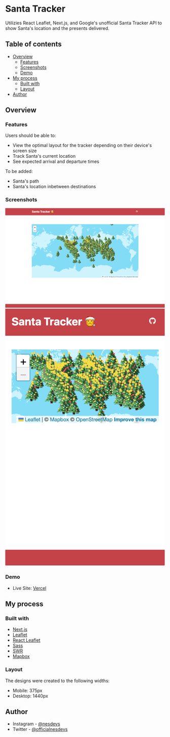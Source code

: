 # Santa Tracker

Utilizies React Leaflet, Next.js, and Google's unofficial Santa Tracker API to show Santa's location and the presents delivered.

## Table of contents

- [Overview](#overview)
  - [Features](#features)
  - [Screenshots](#screenshots)
  - [Demo](#demo)
- [My process](#my-process)
  - [Built with](#built-with)
  - [Layout](#layout)
- [Author](#author)

## Overview

### Features

Users should be able to:

- View the optimal layout for the tracker depending on their device's screen size
- Track Santa's current location
- See expected arrival and departure times

To be added:

- Santa's path
- Santa's location inbetween destinations

### Screenshots

![Desktop Home Screen](./public/design/santa%20tracker%20desktop.png)
![Mobile Home Screen](./public/design/santa%20tracker%20mobile.png)

### Demo

- Live Site: [Vercel](https://santa-tracker-teal.vercel.app)

## My process

### Built with

- [Next.js](https://nextjs.org/)
- [Leaflet](https://leafletjs.com/)
- [React Leaflet](https://react-leaflet.js.org)
- [Sass](https://sass-lang.com)
- [SWR](https://swr.vercel.app)
- [Mapbox](https://www.mapbox.com/)

### Layout

The designs were created to the following widths:

- Mobile: 375px
- Desktop: 1440px

## Author

- Instagram - [@nesdevs](https://www.instagram.com/nesdevs/)
- Twitter - [@officialnesdevs](https://www.twitter.com/officialnesdevs)
